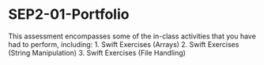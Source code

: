 # SEP2-01-Portfolio
This assessment encompasses some of the in-class activities that you have had to perform, including: 1. Swift Exercises (Arrays) 2. Swift Exercises (String Manipulation) 3. Swift Exercises (File Handling)
